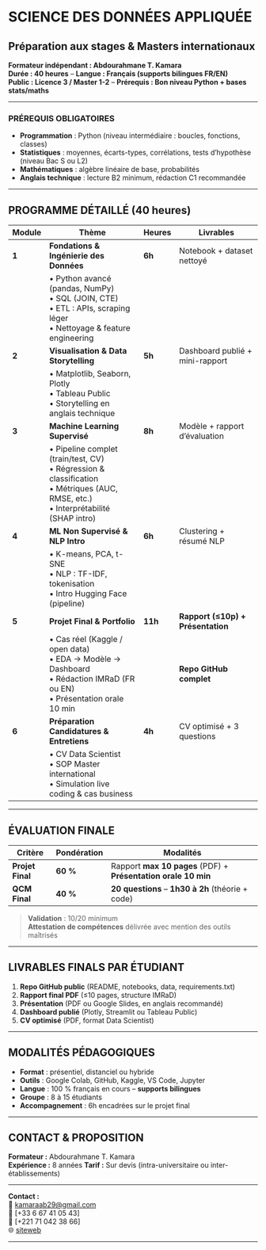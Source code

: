 # SCIENCE DES DONNÉES APPLIQUÉE  
## Préparation aux stages & Masters internationaux  
**Formateur indépendant : Abdourahmane T. Kamara**  
**Durée : 40 heures** – **Langue : Français (supports bilingues FR/EN)**  
**Public : Licence 3 / Master 1-2** – **Prérequis : Bon niveau Python + bases stats/maths**

---

### PRÉREQUIS OBLIGATOIRES
- **Programmation** : Python (niveau intermédiaire : boucles, fonctions, classes)  
- **Statistiques** : moyennes, écarts-types, corrélations, tests d’hypothèse (niveau Bac S ou L2)  
- **Mathématiques** : algèbre linéaire de base, probabilités  
- **Anglais technique** : lecture B2 minimum, rédaction C1 recommandée

---

## PROGRAMME DÉTAILLÉ (40 heures)

| **Module** | **Thème** | **Heures** | **Livrables** |
|------------|-----------|------------|----------------|
| **1** | **Fondations & Ingénierie des Données** | **6h** | Notebook + dataset nettoyé |
| | • Python avancé (pandas, NumPy)<br>• SQL (JOIN, CTE)<br>• ETL : APIs, scraping léger<br>• Nettoyage & feature engineering | | |
| **2** | **Visualisation & Data Storytelling** | **5h** | Dashboard publié + mini-rapport |
| | • Matplotlib, Seaborn, Plotly<br>• Tableau Public<br>• Storytelling en anglais technique | | |
| **3** | **Machine Learning Supervisé** | **8h** | Modèle + rapport d’évaluation |
| | • Pipeline complet (train/test, CV)<br>• Régression & classification<br>• Métriques (AUC, RMSE, etc.)<br>• Interprétabilité (SHAP intro) | | |
| **4** | **ML Non Supervisé & NLP Intro** | **6h** | Clustering + résumé NLP |
| | • K-means, PCA, t-SNE<br>• NLP : TF-IDF, tokenisation<br>• Intro Hugging Face (pipeline) | | |
| **5** | **Projet Final & Portfolio** | **11h** | **Rapport (≤10p) + Présentation** |
| | • Cas réel (Kaggle / open data)<br>• EDA → Modèle → Dashboard<br>• Rédaction IMRaD (FR ou EN)<br>• Présentation orale 10 min | | **Repo GitHub complet** |
| **6** | **Préparation Candidatures & Entretiens** | **4h** | CV optimisé + 3 questions |
| | • CV Data Scientist<br>• SOP Master international<br>• Simulation live coding & cas business | | |

---

## ÉVALUATION FINALE

| **Critère** | **Pondération** | **Modalités** |
|-------------|------------------|---------------|
| **Projet Final** | **60 %** | Rapport **max 10 pages** (PDF) + **Présentation orale 10 min** |
| **QCM Final** | **40 %** | **20 questions** – **1h30 à 2h** (théorie + code) |

> **Validation** : 10/20 minimum  
> **Attestation de compétences** délivrée avec mention des outils maîtrisés

---

## LIVRABLES FINALS PAR ÉTUDIANT
1. **Repo GitHub public** (README, notebooks, data, requirements.txt)  
2. **Rapport final PDF** (≤10 pages, structure IMRaD)  
3. **Présentation** (PDF ou Google Slides, en anglais recommandé)  
4. **Dashboard publié** (Plotly, Streamlit ou Tableau Public)  
5. **CV optimisé** (PDF, format Data Scientist)

---

## MODALITÉS PÉDAGOGIQUES
- **Format** : présentiel, distanciel ou hybride  
- **Outils** : Google Colab, GitHub, Kaggle, VS Code, Jupyter  
- **Langue** : 100 % français en cours – **supports bilingues**  
- **Groupe** : 8 à 15 étudiants  
- **Accompagnement** : 6h encadrées sur le projet final

---

## CONTACT & PROPOSITION
**Formateur :** Abdourahmane T. Kamara  
**Expérience :** 8 années
**Tarif :** Sur devis (intra-universitaire ou inter-établissements)  



---

**Contact :**  
📧 kamaraab29@gmail.com  
📱 [+33 6 67 41 05 43]  
📱 [+221 71 042 38 66]  
🌐 [siteweb](https://abdourahmanekamara.github.io/?utm_source=ds)

---
